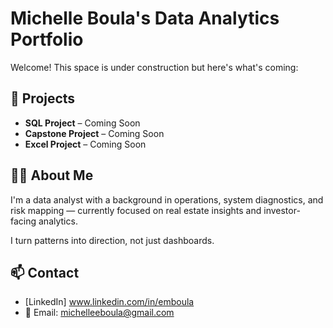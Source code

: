 # Michelle Boula's Data Analytics Portfolio

Welcome! This space is under construction but here's what's coming:

## 🔧 Projects

- **SQL Project** – Coming Soon  
- **Capstone Project** – Coming Soon  
- **Excel Project** – Coming Soon  

## 👩‍💻 About Me

I'm a data analyst with a background in operations, system diagnostics, and risk mapping — currently focused on real estate insights and investor-facing analytics. 

I turn patterns into direction, not just dashboards. 

## 📫 Contact

- [LinkedIn] www.linkedin.com/in/emboula
- 📧 Email: michelleeboula@gmail.com
